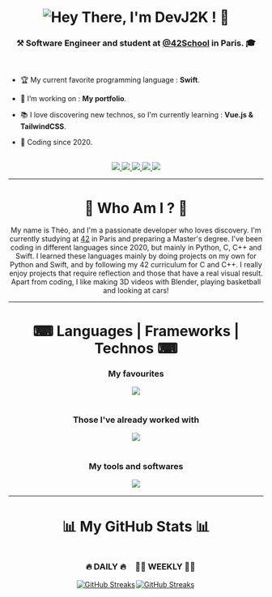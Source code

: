 <h1></h1>
<h1 align="center">
<img src="https://readme-typing-svg.herokuapp.com?font=JetBrains+Mono&size=28&duration=2000&pause=3500&color=7E3FF7&background=FFFFFF00&center=true&vCenter=true&random=false&width=435&lines=Hey+There%2C+I'm+DevJ2K+!+%F0%9F%91%8B" alt="Hey There, I'm DevJ2K ! 👋" />
<!-- <img src="https://readme-typing-svg.herokuapp.com/?font=Righteous&size=35&center=true&vCenter=true&width=500&height=70&duration=4000&lines=Hi+There!+👋;+I'm+Pedro+Muniz!;" /> -->
</h1>
<h3 align="center">⚒️ <b>Software Engineer</b> and student at <a href="https://github.com/42School" target="_blank">@42School</a> in Paris. 🎓</h3>

<br/>
<div align="">

- 🏆 My current favorite programming language : **Swift**.

- 🔭 I’m working on : **My portfolio**.

- 📚 I love discovering new technos, so I'm currently learning : **Vue.js & TailwindCSS**.

<!-- - 💬 In my free time, I like make 3D videos, play basketball and watch cars ! -->

<!-- 📫 How to reach me : <a href="mailto:ajavontheopro@gmail.com">ajavontheopro@gmail.com</a> -->

- 📆 Coding since 2020.
  
</div>
<br />

<div align="center"> 
  <a href="mailto:ajavontheopro@gmail.com">
    <img src="https://img.shields.io/badge/Contact me-FF0000?style=for-the-badge&logo=gmail&logoColor=white" />
  </a>
  <a href="https://www.instagram.com/devj2k" target="_blank">
    <img src="https://img.shields.io/badge/Instagram-7C42EE?style=for-the-badge&logo=instagram&logoColor=white" />
  </a>
  <a href="https://www.linkedin.com/in/th%C3%A9o-ajavon-a43770268/" target="_blank">
    <img src="https://img.shields.io/badge/LinkedIn-0077B5?style=for-the-badge&logo=linkedin&logoColor=white" target="_blank" />
  </a>
  <a href="https://www.malt.fr/profile/theoajavon" target="_blank">
    <img src="https://img.shields.io/badge/Malt-FB782D?style=for-the-badge&logo=malt&logoColor=white" target="_blank" />
  </a>
  <a href="https://www.fiverr.com/theo_ajn/develop-an-ios-app-using-swiftui" target="_blank">
     <img src="https://img.shields.io/badge/Fiverr-0EBF00?style=for-the-badge&logo=fiverr&logoColor=white" target="_blank" />
  </a>
  <!-- <a href="" target="_blank">
     <img src="https://img.shields.io/badge/Portfolio-0C00BF?style=for-the-badge&logo=vuedotjs&logoColor=white" target="_blank" />
  </a> -->
</div>

---

<h1 align="center">📖 Who Am I ? 📖</h1>
<p align="center">My name is Théo, and I'm a passionate developer who loves discovery. I'm currently studying at <a href="https://42.fr/en/homepage/">42</a> in Paris and preparing a Master's degree. I've been coding in different languages since 2020, but mainly in Python, C, C++ and Swift. I learned these languages mainly by doing projects on my own for Python and Swift, and by following my 42 curriculum for C and C++. I really enjoy projects that require reflection and those that have a real visual result. Apart from coding, I like making 3D videos with Blender, playing basketball and looking at cars!</p>

<!-- Je m'appelle Théo, et je suis un developpeur passionné qui aiment la decouverte. Je suis actuellement etudiant a  <a href="https://42.fr/en/homepage/">42</a> a Paris et je prepare un Bac+5. Je code depuis 2020 en differents langages, mais principalement en Python, C, C++ et Swift. J'ai appris ces langages principalement en faisant des projets de mon cote dans le cas de Python et Swift, et en suivant mon cursus 42 pour le C et C++. J'apprecie beaucoup les projets necessitant de la reflexion et ceux qui ont un veritable resultat visuel. En dehors du code, j'aime bien faire des videos 3D avec Blender, jouer au basketball et regarder des voitures !


En 2020, j'ai découvert la programmation avec Python. En parallèle de mes cours, j'ai continué d'apprendre de nouveaux langages et créer plusieurs projets comme des bots Discord, des jeux, des outils, .. pour identifier ce qui me plaît le plus. En 2022, j'ai commencé à m'intéresser aux développements d'applications mobiles et j'ai donc commencé à apprendre à créer mes propres applications. Durant cette période, je cherchais un moyen de monétiser mes créations et j'ai pu développer une application mobile pour le business d'une de mes connaissances ! Mais c'était difficile d'approcher des clients sans projet concret ou études. Je me suis donc renseigné sur les écoles qui pourrait m'intéresserait après le bac et on m'a parlé de 
<a href="https://42.fr/en/homepage/">42</a>, qui est l'une des meilleurs écoles d'informatique. En Septembre 2023, j'ai donc passé le concours d'entrée (la piscine) et me voilà maintenant étudiant à 42. En Mars 2024, j'ai achevé le tronc commun et maintenant il faut se spécialiser. Actuellement je continue ma lancée dans le developpement mobile afin de faire de la freelance et à long terme j'envisage d'aller dans l'intelligence artificielle ou le developpement logiciel. Voilà mon histoire :) 
-->

---

<h1 align="center">⌨ Languages | Frameworks | Technos ⌨</h1>

<h3 align="center">My favourites</p>
<p align="center">
  
  <a href="https://skillicons.dev">
    <img src="https://skillicons.dev/icons?i=swift,c,cpp,py,js,firebase,vuejs"/>
  </a>
</p>
<h1></h1>

<h3 align="center">Those I've already worked with</p>
<p align="center">
  
  <a href="https://skillicons.dev">
    <img src="https://skillicons.dev/icons?i=flutter,dart,html,css,threejs,cs,php,selenium" />
  </a>
</p>
<h1></h1>

<h3 align="center">My tools and softwares</p>
<p align="center">
  
  <a href="https://skillicons.dev">
    <img src="https://skillicons.dev/icons?i=vscode,androidstudio,pycharm,figma,github,blender" />
  </a>
</p>

---

<h1 align="center">📊 My GitHub Stats 📊</h1>
<div align="center" style="width: 100%; display: flex; justify-content: center; align-items: center;">
  <div> 
   <h3>🔥 DAILY 🔥</h3>
  <a href="https://git.io/streak-stats"><img src="https://streak-stats.demolab.com?user=devj2k&theme=tokyonight&border_radius=12&mode=daily" alt="GitHub Streaks"/></a>
  </div>

  <div> 
   <h3>🏃‍♂️ WEEKLY 🏃‍♂️</h3>
  <a href="https://git.io/streak-stats"><img src="https://streak-stats.demolab.com?user=devj2k&theme=tokyonight&border_radius=12&mode=weekly" alt="GitHub Streaks"/></a>
  </div>
  

  <!-- <a href="https://git.io/streak-stats"><img src="https://github-readme-stats.vercel.app/api/top-langs/?username=anuraghazra&layout=compact" alt="GitHub Streak" /></a> -->
</div>

<!--
<h1></h1>
<h1 align="center">My Story 📖</h1>
<p align="">En 2020, j'ai découvert la programmation avec Python. Etant quelqu'un de plûtot créatif, j'ai adoré l'idée de pouvoir créer ce que l'on souhaite avec des lignes de code. Donc en parallèle de mes cours, j'ai continué d'apprendre de mon côté de nouveaux langages et créer plusieurs projets comme des bots Discord, des jeux, des outils, .. pour identifier ce qui me plaît le plus. En 2022, j'ai commencé à m'intéresser aux développements d'applications mobiles et j'ai donc commencé à apprendre à créer mes propres applications. Durant cette période, je cherchais un moyen de monétiser mes créations et j'ai pu développer une application mobile pour le business d'une de mes connaissances ! Mais c'était difficile d'approcher des clients sans projet concret ou études. Je me suis donc renseigné sur les écoles qui pourrait m'intéresserait après le bac et on m'a parlé de 42, qui est l'une des meilleurs écoles d'informatique. En Septembre 2023, j'ai donc passé le concours d'entrée (la piscine) et me voilà maintenant étudiant à 42. En Mars 2024, j'ai achevé le tronc commun et maintenant il faut se spécialiser. Donc j'ai continué ma lancée dans le mobile afin de faire de la freelance et à long terme j'envisage d'aller dans l'intelligence artificielle. Voilà mon histoire :)</p>
-->

<!--
---

<h1 align="center">Github Stats ⚡</h1>

<p align="center">

  ![DevJ2K's GitHub stats](https://github-readme-stats.vercel.app/api?username=DevJ2K&show_icons=true&theme=radical)
  
  <img src="https://github-readme-stats.vercel.app/api/top-langs/?username=DevJ2K&layout=compact&theme=gotham" length="100" width="375">
</p>
-->

<!--
<details>
  <summary>GitHub Stats ⚡</summary>
  ![DevJ2K's GitHub stats](https://github-readme-stats.vercel.app/api?username=DevJ2K&show_icons=true&theme=radical)

  <img src="https://github-readme-stats.vercel.app/api/top-langs/?username=DevJ2K&layout=compact&theme=gotham" length="100" width="375">
</details>
-->
<!-- <p align="center">Heyy, I'm DevJ2K ! Content is almost there ...</p> -->

<!--
![DevJ2K's GitHub stats](https://github-readme-stats.vercel.app/api?username=DevJ2K&show_icons=true&theme=radical)

<img src="https://github-readme-stats.vercel.app/api/top-langs/?username=DevJ2K&layout=compact&theme=gotham" length="100" width="375">
-->

<!--
**DevJ2K/DevJ2K** is a ✨ _special_ ✨ repository because its `README.md` (this file) appears on your GitHub profile.

[![Anurag's GitHub stats](https://github-readme-stats.vercel.app/api?username=DevJ2K)](https://github.com/DevJ2K/github-readme-stats)
<img src="https://github-readme-stats.vercel.app/api?username=DevJ2K&show_icons=true&theme=gotham&?count_private=true&include_all_commits=true&theme=radical" length="100" width="450">
<img src="https://github-readme-stats-phi-jet.vercel.app/api?username=DevJ2K&show_icons=true&theme=gotham&?count_private=true&include_all_commits=true" length="100" width="450">

Here are some ideas to get you started:



- 🔭 I’m currently working on ...
- 🌱 I’m currently learning ...
- 👯 I’m looking to collaborate on ...
- 🤔 I’m looking for help with ...
- 💬 Ask me about ...
- 📫 How to reach me: ...
- 😄 Pronouns: ...
- ⚡ Fun fact: ...
-->
